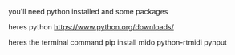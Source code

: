you'll need python installed and some packages

heres python
https://www.python.org/downloads/

heres the terminal command
pip install mido python-rtmidi pynput
